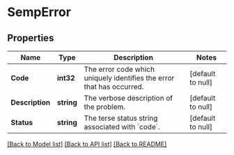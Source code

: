 # SempError

## Properties
Name | Type | Description | Notes
------------ | ------------- | ------------- | -------------
**Code** | **int32** | The error code which uniquely identifies the error that has occurred. | [default to null]
**Description** | **string** | The verbose description of the problem. | [default to null]
**Status** | **string** | The terse status string associated with &#x60;code&#x60;. | [default to null]

[[Back to Model list]](../README.md#documentation-for-models) [[Back to API list]](../README.md#documentation-for-api-endpoints) [[Back to README]](../README.md)


